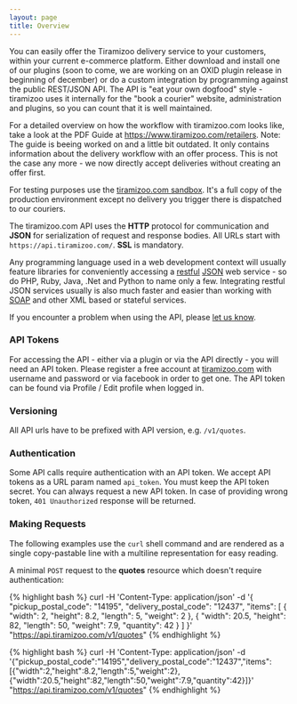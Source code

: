 ```yaml
---
layout: page
title: Overview
---
```



You can easily offer the Tiramizoo delivery service to your customers, within your current
e-commerce platform. Either download and install one of our plugins (soon to come, we are working 
on an OXID plugin release in beginning of december) or do a custom integration by
programming against the public REST/JSON API. The API is "eat your own
dogfood" style - tiramizoo uses it internally for the "book a courier"
website, administration and plugins, so you can count that it is well maintained.

For a detailed overview on how the workflow with tiramizoo.com looks like, take a look at the
PDF Guide at https://www.tiramizoo.com/retailers. Note: The guide is beeing worked on and a little bit outdated. It 
only contains information about the delivery workflow with an offer process. This is not the case
any more - we now directly accept deliveries without creating an offer first.

For testing purposes use the [tiramizoo.com sandbox](/sandbox.html). It's a full copy of the production environment 
except no delivery you trigger there is dispatched to our couriers.

The tiramizoo.com API uses the **HTTP** protocol for communication and **JSON**
for serialization of request and response bodies.  All URLs start with
`https://api.tiramizoo.com/`. **SSL** is mandatory.

Any programming language used in a web development context will usually
feature libraries for conveniently accessing a [restful](http://en.wikipedia.org/wiki/Representational_state_transfer) [JSON](http://en.wikipedia.org/wiki/JSON) web service - so do
PHP, Ruby, Java, .Net and Python to name only a few. Integrating restful
JSON services usually is also much faster and easier than working with
[SOAP](http://en.wikipedia.org/wiki/SOAP) and other XML based or stateful services.

If you encounter a problem when using the API, please
[let us know](https://github.com/tiramizoo/tiramizoo.github.com/issues/new).

### API Tokens


For accessing the API - either via a plugin or via the API directly - you
will need an API token. Please register a free account at [tiramizoo.com](https://www.tiramizoo.com)
with username and password or via facebook in order to get one. The API token
can be found via Profile / Edit profile when logged in.

### Versioning


All API urls have to be prefixed with API version, e.g. `/v1/quotes`.

### Authentication

Some API calls require authentication with an API token. We accept API
tokens as a URL param named `api_token`. You must keep the API token
secret. You can always request a new API token.
In case of providing wrong token, `401 Unauthorized` response will be returned.

### Making Requests


The following examples use the `curl` shell command and are rendered as a
single copy-pastable line with a multiline representation for easy
reading.

A minimal `POST` request to the **quotes** resource which doesn't require
authentication:

{% highlight bash %}
curl -H 'Content-Type: application/json' -d '{
  "pickup_postal_code": "14195",
  "delivery_postal_code": "12437",
  "items": [
    {
      "width": 2,
      "height": 8.2,
      "length": 5,
      "weight": 2
    }, {
      "width": 20.5,
      "height": 82,
      "length": 50,
      "weight": 7.9,
      "quantity": 42
    }
  ]
}' "https://api.tiramizoo.com/v1/quotes"
{% endhighlight %}


{% highlight bash %}
curl -H 'Content-Type: application/json' -d '{"pickup_postal_code":"14195","delivery_postal_code":"12437","items":[{"width":2,"height":8.2,"length":5,"weight":2},{"width":20.5,"height":82,"length":50,"weight":7.9,"quantity":42}]}' "https://api.tiramizoo.com/v1/quotes"
{% endhighlight %}
